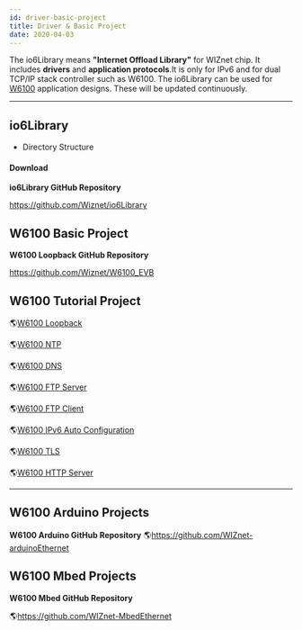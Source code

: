 ```yaml
---
id: driver-basic-project
title: Driver & Basic Project
date: 2020-04-03
---
```


The io6Library means **"Internet Offload Library"** for WIZnet chip. It
includes **drivers** and **application protocols**.It is only for IPv6
and for dual TCP/IP stack controller such as W6100. The io6Library can
be used for [W6100](overview) application designs. These
will be updated continuously.

-----

## io6Library

  - Directory Structure 

#### Download

**io6Library GitHub
Repository**

<https://github.com/Wiznet/io6Library> 

## W6100 Basic Project

 **W6100 Loopback GitHub
Repository**

<https://github.com/Wiznet/W6100_EVB> 

## W6100 Tutorial Project

🌎[W6100
Loopback](https://maker.wiznet.io/2019/04/30/wiznetw6100evb-loopback-2/)

🌎[W6100 NTP](https://maker.wiznet.io/2019/04/30/wiznetw6100evb-ntp-3/)

🌎[W6100 DNS](https://maker.wiznet.io/2019/04/30/wiznetw6100evb-dns/)

🌎[W6100 FTP
Server](https://maker.wiznet.io/2019/04/30/wiznetw6100evb-ftpserver/)

🌎[W6100 FTP
Client](https://maker.wiznet.io/2019/04/30/wiznetw6100evb-ftpc/)

🌎[W6100 IPv6 Auto
Configuration](https://maker.wiznet.io/2019/04/30/wiznetw6100evb-addressautoconfiguration/)

🌎[W6100 TLS](https://maker.wiznet.io/2019/04/30/wiznetw6100evb-tls/)

🌎[W6100 HTTP
Server](https://maker.wiznet.io/2019/04/30/wiznetw6100evb-http_server/)

-----

## W6100 Arduino Projects

 **W6100 Arduino GitHub
Repository**
🌎https://github.com/WIZnet-arduinoEthernet

## W6100 Mbed Projects
 **W6100 Mbed GitHub
Repository**

🌎https://github.com/WIZnet-MbedEthernet
